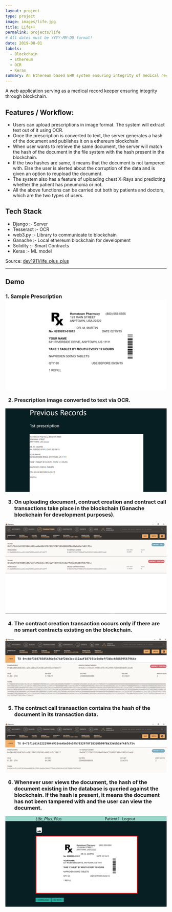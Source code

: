 ```yaml
---
layout: project
type: project
image: images/life.jpg
title: Life++
permalink: projects/life
# All dates must be YYYY-MM-DD format!
date: 2019-08-01
labels:
  - Blockchain
  - Ethereum
  - OCR
  - Keras
summary: An Ethereum based EHR system ensuring integrity of medical records
---
```

A web application serving as a medical record keeper ensuring integrity through blockchain.  
  
## Features / Workflow:
* Users can upload prescriptions in image format. The system will extract text out of it using OCR.  
* Once the prescription is converted to text, the server generates a hash of the document and publishes it on a ethereum blockchain.  
* When user wants to retrieve the same document, the server will match the hash of the document in the file system with the hash present in the blockchain.  
* If the two hashes are same, it means that the document is not tampered with. Else the user is alerted about the corruption of the data and is given an option to reupload the document.  
* The system also has a feature of uploading chest X-Rays and predicting whether the patient has pneumonia or not.  
* All the above functions can be carried out both by patients and doctors, which are the two types of users.  

## Tech Stack
* Django :- Server
* Tesseract :- OCR
* web3.py :- Library to communicate to blockchain
* Ganache :- Local ethereum blockchain for development 
* Solidity :- Smart Contracts  
* Keras :- ML model

Source: <a href="https://github.com/dev1911/life_plus_plus"><i class="large github icon"></i>dev1911/life_plus_plus</a> 
<br>
<hr>
<h2>Demo</h2>

<h3>
1. Sample Prescription 
<img class="ui big image" src="../images/prescription1.jpg">
<br>

2. Prescription image converted to text via OCR.  
<img class="ui big image" src="../images/life1.png">
<br>

3. On uploading document, contract creation and contract call transactions take place in the blockchain (Ganache blockchain for development purposes). 
<img class="ui big image" src="../images/life3.png">
<br>

4. The contract creation transaction occurs only if there are no smart contracts existing on the blockchain. 
<img class="ui big image" src="../images/life5.png">
<br>

5. The contract call transaction contains the hash of the document in its transaction data. 
<img class="ui big image" src="../images/life4.png">
<br>

6. Whenever user views the document, the hash of the document existing in the database is queried against the blockchain. If the hash is present, it means the document has not been tampered with and the user can view the document. 
<img class="ui big image" src="../images/life2.png">
<br>

</h3>